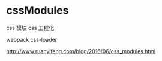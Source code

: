 # cssModules

css 模块
css 工程化

webpack css-loader

http://www.ruanyifeng.com/blog/2016/06/css_modules.html

